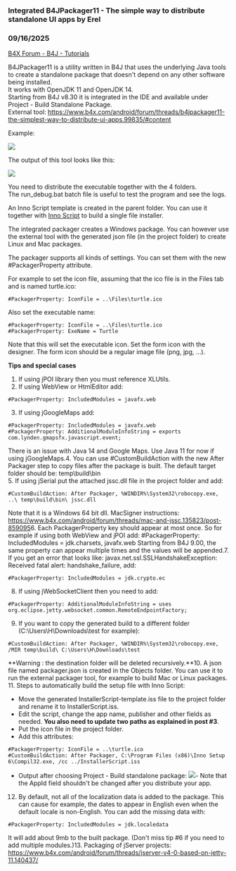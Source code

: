 ### Integrated B4JPackager11 - The simple way to distribute standalone UI apps by Erel
### 09/16/2025
[B4X Forum - B4J - Tutorials](https://www.b4x.com/android/forum/threads/117880/)

B4JPackager11 is a utility written in B4J that uses the underlying Java tools to create a standalone package that doesn't depend on any other software being installed.  
It works with OpenJDK 11 and OpenJDK 14.  
Starting from B4J v8.30 it is integrated in the IDE and available under Project - Build Standalone Package.  
External tool: <https://www.b4x.com/android/forum/threads/b4jpackager11-the-simplest-way-to-distribute-ui-apps.99835/#content>  
  
Example:  
  
![](https://www.b4x.com/basic4android/images/Shw8yVDjRi.gif)  
  
The output of this tool looks like this:  
  
![](https://www.b4x.com/basic4android/images/explorer_fa8Z3lAQP3.png)  
  
You need to distribute the executable together with the 4 folders.  
The run\_debug.bat batch file is useful to test the program and see the logs.  
  
An Inno Script template is created in the parent folder. You can use it together with [Inno Script](https://jrsoftware.org/isinfo.php) to build a single file installer.  
  
The integrated packager creates a Windows package. You can however use the external tool with the generated json file (in the project folder) to create Linux and Mac packages.  
  
The packager supports all kinds of settings. You can set them with the new #PackagerProperty attribute.  
  
For example to set the icon file, assuming that the ico file is in the Files tab and is named turtle.ico:  

```B4X
#PackagerProperty: IconFile = ..\Files\turtle.ico
```

  
Also set the executable name:  

```B4X
#PackagerProperty: IconFile = ..\Files\turtle.ico  
#PackagerProperty: ExeName = Turtle
```

  
Note that this will set the executable icon. Set the form icon with the designer. The form icon should be a regular image file (png, jpg, …).  
  
**Tips and special cases**  
  

1. If using jPOI library then you must reference XLUtils.
2. If using WebView or HtmlEditor add:

```B4X
#PackagerProperty: IncludedModules = javafx.web
```

3. If using jGoogleMaps add:

```B4X
#PackagerProperty: IncludedModules = javafx.web  
#PackagerProperty: AdditionalModuleInfoString = exports com.lynden.gmapsfx.javascript.event;
```

There is an issue with Java 14 and Google Maps. Use Java 11 for now if using jGoogleMaps.4. You can use #CustomBuildAction with the new After Packager step to copy files after the package is built. The default target folder should be: temp\build\bin\
5. If using jSerial put the attached jssc.dll file in the project folder and add:

```B4X
#CustomBuildAction: After Packager, %WINDIR%\System32\robocopy.exe, ..\ temp\build\bin\ jssc.dll
```

Note that it is a Windows 64 bit dll.
MacSigner instructions: <https://www.b4x.com/android/forum/threads/mac-and-jssc.135823/post-859095>6. Each PackagerProperty key should appear at most once. So for example if using both WebView and jPOI add: #PackagerProperty: IncludedModules = jdk.charsets, javafx.web
Starting from B4J 9.00, the same property can appear multiple times and the values will be appended.7. If you get an error that looks like: javax.net.ssl.SSLHandshakeException: Received fatal alert: handshake\_failure, add:

```B4X
#PackagerProperty: IncludedModules = jdk.crypto.ec
```

8. If using jWebSocketClient then you need to add:

```B4X
#PackagerProperty: AdditionalModuleInfoString = uses org.eclipse.jetty.websocket.common.RemoteEndpointFactory;
```

9. If you want to copy the generated build to a different folder (C:\Users\H\Downloads\test for example):

```B4X
#CustomBuildAction: After Packager, %WINDIR%\System32\robocopy.exe, /MIR temp\build\ C:\Users\H\Downloads\test
```

**Warning : the destination folder will be deleted recursively.**10. A json file named packager.json is created in the Objects folder. You can use it to run the external packager tool, for example to build Mac or Linux packages.
11. Steps to automatically build the setup file with Inno Script:

- Move the generated InstallerScript-template.iss file to the project folder and rename it to InstallerScript.iss.
- Edit the script, change the app name, publisher and other fields as needed. **You also need to update two paths as explained in post #3**.
- Put the icon file in the project folder.
- Add this attributes:

```B4X
#PackagerProperty: IconFile = ..\turtle.ico  
#CustomBuildAction: After Packager, C:\Program Files (x86)\Inno Setup 6\Compil32.exe, /cc ../InstallerScript.iss
```

- Output after choosing Project - Build standalone package:
![](https://www.b4x.com/basic4android/images/explorer_ZR0Ey83790.png)- Note that the AppId field shouldn't be changed after you distribute your app.

12. By default, not all of the localization data is added to the package. This can cause for example, the dates to appear in English even when the default locale is non-English. You can add the missing data with:

```B4X
#PackagerProperty: IncludedModules = jdk.localedata
```

It will add about 9mb to the built package.
(Don't miss tip #6 if you need to add multiple modules.)13. Packaging of jServer projects: <https://www.b4x.com/android/forum/threads/jserver-v4-0-based-on-jetty-11.140437/>